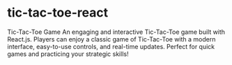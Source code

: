 # tic-tac-toe-react
 Tic-Tac-Toe Game An engaging and interactive Tic-Tac-Toe game built with React.js. Players can enjoy a classic game of Tic-Tac-Toe with a modern interface, easy-to-use controls, and real-time updates. Perfect for quick games and practicing your strategic skills!

